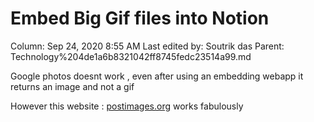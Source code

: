 # Embed Big Gif files into Notion

Column: Sep 24, 2020 8:55 AM
Last edited by: Soutrik das
Parent: Technology%204de1a6b8321042ff8745fedc23514a99.md

Google photos doesnt work , even after using an embedding webapp it returns an image and not a gif 

However this website : [postimages.org](http://postimages.org) works fabulously